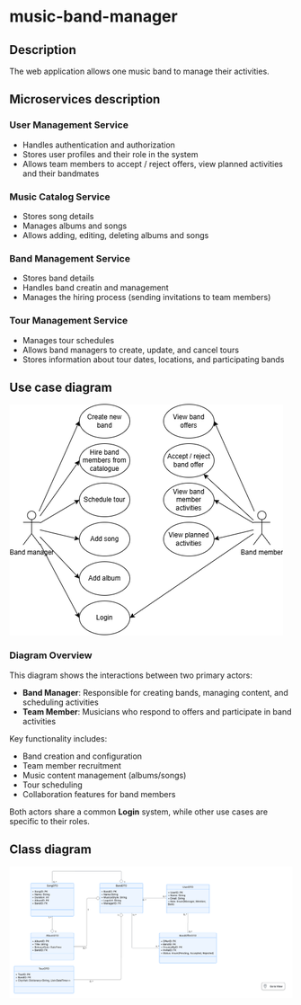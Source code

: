 # music-band-manager


## Description
The web application allows one music band to manage their activities.

## Microservices description
### User Management Service
- Handles authentication and authorization
- Stores user profiles and their role in the system
- Allows team members to accept / reject offers, view planned activities and their bandmates

### Music Catalog Service
- Stores song details
- Manages albums and songs
- Allows adding, editing, deleting albums and songs

### Band Management Service
- Stores band details
- Handles band creatin and management
- Manages the hiring process (sending invitations to team members)

### Tour Management Service
- Manages tour schedules
- Allows band managers to create, update, and cancel tours
- Stores information about tour dates, locations, and participating bands

## Use case diagram
![Use case diagram](assets/UsecaseDiagram.png)

### Diagram Overview
This diagram shows the interactions between two primary actors:
- **Band Manager**: Responsible for creating bands, managing content, and scheduling activities
- **Team Member**: Musicians who respond to offers and participate in band activities

Key functionality includes:
- Band creation and configuration
- Team member recruitment
- Music content management (albums/songs)
- Tour scheduling
- Collaboration features for band members

Both actors share a common **Login** system, while other use cases are specific to their roles.

## Class diagram
![Class diagram](assets/ClassDiagram.png)